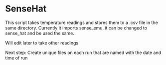 # SenseHat
This script takes temperature readings and stores them to a .csv file in the same directory. 
Currently it imports sense_emu, it can be changed to sense_hat and be used the same. 

Will edit later to take other readings

Next step:
  Create unique files on each run that are named with the date and time of run
